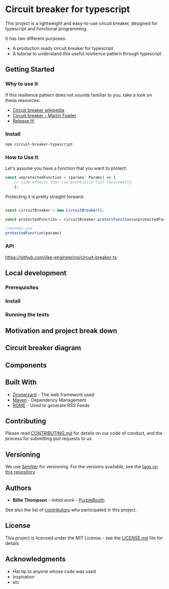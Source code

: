 # Circuit breaker for typescript

This project is a lightweight and easy-to-use circuit breaker, designed for typescript and functional programming.

It has two different purposes:
- A production ready circuit breaker for typescript
- A tutorial to understand this useful resilience pattern through typescript

## Getting Started

### Why to use it

If this resilience pattern does not sounds familiar to you, take a look on these resources:
- [Circuit breaker wikipedia](https://en.wikipedia.org/wiki/Circuit_breaker_design_pattern)
- [Circuit breaker - Martin Fowler](https://martinfowler.com/bliki/CircuitBreaker.html)
- [Release It!](https://pragprog.com/book/mnee2/release-it-second-edition)

### Install

```bash
npm circuit-breaker-typescript
```

### How to Use It
Let's assume you have a function that you want to protect:
```typescript
const unprotectedFunction = (params: Params) => { 
    // side effects that can eventually fail recurrently 
    };
```

Protecting it is pretty straight forward:
```typescript

const circuitBreaker = new CircuitBreaker();

const protectedFunction = circuitBreaker.protectFunction(unprotectedFunction);

//normal use
protectedFunction(params)
```

### API

https://github.com/jike-engineering/circuit-breaker-ts

## Local development

### Prerequisites

### Install 

### Running the tests

## Motivation and project break down

## Circuit breaker diagram

## Components

## Built With

* [Dropwizard](http://www.dropwizard.io/1.0.2/docs/) - The web framework used
* [Maven](https://maven.apache.org/) - Dependency Management
* [ROME](https://rometools.github.io/rome/) - Used to generate RSS Feeds

## Contributing

Please read [CONTRIBUTING.md](https://gist.github.com/PurpleBooth/b24679402957c63ec426) for details on our code of conduct, and the process for submitting pull requests to us.

## Versioning

We use [SemVer](http://semver.org/) for versioning. For the versions available, see the [tags on this repository](https://github.com/your/project/tags). 

## Authors

* **Billie Thompson** - *Initial work* - [PurpleBooth](https://github.com/PurpleBooth)

See also the list of [contributors](https://github.com/your/project/contributors) who participated in this project.

## License

This project is licensed under the MIT License - see the [LICENSE.md](LICENSE.md) file for details

## Acknowledgments

* Hat tip to anyone whose code was used
* Inspiration
* etc
